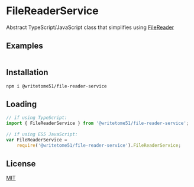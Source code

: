 # FileReaderService

Abstract TypeScript/JavaScript class that simplifies using [FileReader](https://developer.mozilla.org/en-US/docs/Web/API/FileReader)  


## Examples
```ts

```

## Installation

`npm i @writetome51/file-reader-service`

## Loading
```ts
// if using TypeScript:
import { FileReaderService } from '@writetome51/file-reader-service';
	
// if using ES5 JavaScript:
var FileReaderService = 
    require('@writetome51/file-reader-service').FileReaderService;
```

## License
[MIT](https://choosealicense.com/licenses/mit/)
